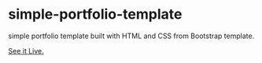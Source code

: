 # simple-portfolio-template
simple portfolio template built with HTML and CSS from Bootstrap template.

[See it Live.](knowthyselfbr.github.io)
